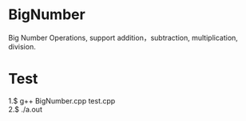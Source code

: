 # BigNumber
Big Number Operations, support addition，subtraction, multiplication, division.

# Test
1.$ g++ BigNumber.cpp test.cpp <br />
2.$ ./a.out
